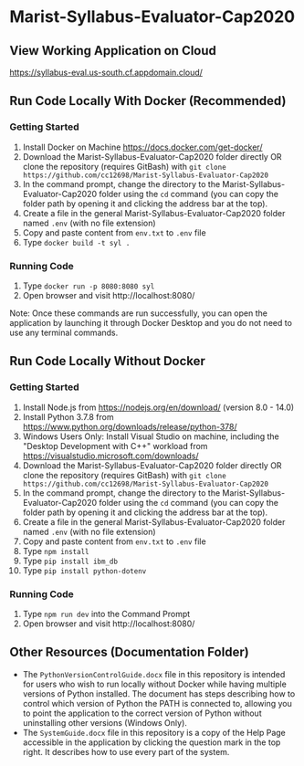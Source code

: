 # Marist-Syllabus-Evaluator-Cap2020

## View Working Application on Cloud
https://syllabus-eval.us-south.cf.appdomain.cloud/

## Run Code Locally With Docker (Recommended)

### Getting Started
1. Install Docker on Machine https://docs.docker.com/get-docker/
2. Download the Marist-Syllabus-Evaluator-Cap2020 folder directly OR clone the repository (requires GitBash) with `git clone https://github.com/cc12698/Marist-Syllabus-Evaluator-Cap2020`
3. In the command prompt, change the directory to the Marist-Syllabus-Evaluator-Cap2020 folder using the `cd` command (you can copy the folder path by opening it and clicking the address bar at the top).
4. Create a file in the general Marist-Syllabus-Evaluator-Cap2020 folder named `.env` (with no file extension)
5. Copy and paste content from `env.txt` to `.env` file
6. Type `docker build -t syl .`

### Running Code
1. Type `docker run -p 8080:8080 syl`
2. Open browser and visit http://localhost:8080/

Note: Once these commands are run successfully, you can open the application by launching it through Docker Desktop and you do not need to use any terminal commands.

## Run Code Locally Without Docker

### Getting Started
1. Install Node.js from https://nodejs.org/en/download/ (version 8.0 - 14.0)
2. Install Python 3.7.8 from https://www.python.org/downloads/release/python-378/
3. Windows Users Only: Install Visual Studio on machine, including the "Desktop Development with C++" workload from https://visualstudio.microsoft.com/downloads/
4. Download the Marist-Syllabus-Evaluator-Cap2020 folder directly OR clone the repository (requires GitBash) with `git clone https://github.com/cc12698/Marist-Syllabus-Evaluator-Cap2020`
5. In the command prompt, change the directory to the Marist-Syllabus-Evaluator-Cap2020 folder using the `cd` command (you can copy the folder path by opening it and clicking the address bar at the top).
6. Create a file in the general Marist-Syllabus-Evaluator-Cap2020 folder named `.env` (with no file extension)
7. Copy and paste content from `env.txt` to `.env` file
8. Type `npm install`
9. Type `pip install ibm_db`
10. Type `pip install python-dotenv`


### Running Code
1. Type `npm run dev` into the Command Prompt
2. Open browser and visit http://localhost:8080/

## Other Resources (Documentation Folder)
- The `PythonVersionControlGuide.docx` file in this repository is intended for users who wish to run locally without Docker while having multiple versions of Python installed. The document has steps describing how to control which version of Python the PATH is connected to, allowing you to point the application to the correct version of Python without uninstalling other versions (Windows Only).
- The `SystemGuide.docx` file in this repository is a copy of the Help Page accessible in the application by clicking the question mark in the top right. It describes how to use every part of the system.

